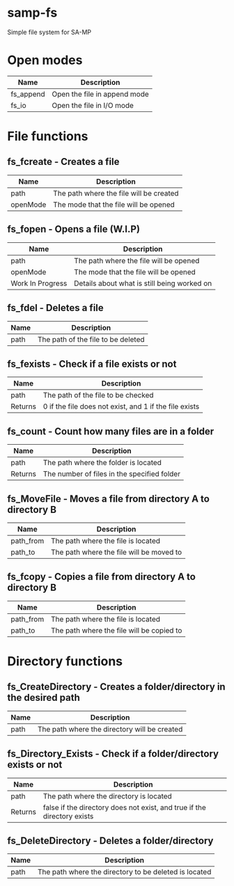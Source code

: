 # samp-fs
Simple file system for SA-MP

# Open modes

| Name       | Description                    |
| ---------- | ------------------------------ |
| fs_append  | Open the file in append mode   |
| fs_io      | Open the file in I/O mode      |

# File functions

## fs_fcreate - Creates a file
| Name       | Description                    |
| ---------- | ------------------------------ |
| path       | The path where the file will be created  |
| openMode   | The mode that the file will be opened  |

## fs_fopen - Opens a file (W.I.P)
| Name       | Description                    |
| ---------- | ------------------------------ |
| path       | The path where the file will be opened  |
| openMode   | The mode that the file will be opened  |
| Work In Progress   | Details about what is still being worked on |

## fs_fdel - Deletes a file
| Name       | Description                    |
| ---------- | ------------------------------ |
| path       | The path of the file to be deleted  |

## fs_fexists - Check if a file exists or not
| Name       | Description                    |
| ---------- | ------------------------------ |
| path       | The path of the file to be checked  |
| Returns    | 0 if the file does not exist, and 1 if the file exists |

## fs_count - Count how many files are in a folder
| Name       | Description                    |
| ---------- | ------------------------------ |
| path       | The path where the folder is located |
| Returns    | The number of files in the specified folder |

## fs_MoveFile - Moves a file from directory A to directory B
| Name       | Description                    |
| ---------- | ------------------------------ |
| path_from  | The path where the file is located  |
| path_to    | The path where the file will be moved to  |

## fs_fcopy - Copies a file from directory A to directory B
| Name       | Description                    |
| ---------- | ------------------------------ |
| path_from  | The path where the file is located  |
| path_to    | The path where the file will be copied to  |

# Directory functions

## fs_CreateDirectory - Creates a folder/directory in the desired path
| Name       | Description                    |
| ---------- | ------------------------------ |
| path       | The path where the directory will be created  |

## fs_Directory_Exists - Check if a folder/directory exists or not
| Name       | Description                    |
| ---------- | ------------------------------ |
| path       | The path where the directory is located  |
| Returns    | false if the directory does not exist, and true if the directory exists |

## fs_DeleteDirectory - Deletes a folder/directory
| Name       | Description                    |
| ---------- | ------------------------------ |
| path       | The path where the directory to be deleted is located  |
